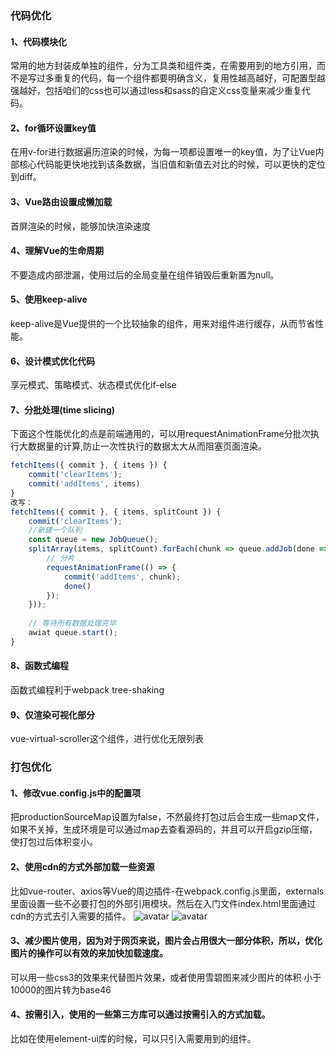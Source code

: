 ### 代码优化
#### 1、代码模块化
常用的地方封装成单独的组件，分为工具类和组件类，在需要用到的地方引用，而不是写过多重复的代码，每一个组件都要明确含义，复用性越高越好，可配置型越强越好，包括咱们的css也可以通过less和sass的自定义css变量来减少重复代码。
#### 2、for循环设置key值
在用v-for进行数据遍历渲染的时候，为每一项都设置唯一的key值，为了让Vue内部核心代码能更快地找到该条数据，当旧值和新值去对比的时候，可以更快的定位到diff。
#### 3、Vue路由设置成懒加载
首屏渲染的时候，能够加快渲染速度
#### 4、理解Vue的生命周期
不要造成内部泄漏，使用过后的全局变量在组件销毁后重新置为null。
#### 5、使用keep-alive
keep-alive是Vue提供的一个比较抽象的组件，用来对组件进行缓存，从而节省性能。
#### 6、设计模式优化代码
享元模式、策略模式、状态模式优化if-else
#### 7、分批处理(time slicing)
下面这个性能优化的点是前端通用的，可以用requestAnimationFrame分批次执行大数据量的计算,防止一次性执行的数据太大从而阻塞页面渲染。
```js
fetchItems({ commit }, { items }) {
    commit('clearItems');
    commit('addItems', items)
}
改写：
fetchItems({ commit }, { items, splitCount }) {
    commit('clearItems');
    //新建一个队列
    const queue = new JobQueue();
    splitArray(items, splitCount).forEach(chunk => queue.addJob(done => {
        // 分片
        requestAnimationFrame(() => {
            commit('addItems', chunk);
            done()
        });
    }));
    
    // 等待所有数据处理完毕
    awiat queue.start();
}
```
#### 8、函数式编程
函数式编程利于webpack tree-shaking

#### 9、仅渲染可视化部分
vue-virtual-scroller这个组件，进行优化无限列表


### 打包优化
#### 1、修改vue.config.js中的配置项
把productionSourceMap设置为false，不然最终打包过后会生成一些map文件，如果不关掉，生成环境是可以通过map去查看源码的，并且可以开启gzip压缩，使打包过后体积变小。
#### 2、使用cdn的方式外部加载一些资源
比如vue-router、axios等Vue的周边插件-在webpack.config.js里面，externals里面设置一些不必要打包的外部引用模块。然后在入门文件index.html里面通过cdn的方式去引入需要的插件。
![avatar](/images/webpackExtral1.png)
![avatar](/images/webpackExtral2.png)
#### 3、减少图片使用，因为对于网页来说，图片会占用很大一部分体积，所以，优化图片的操作可以有效的来加快加载速度。
可以用一些css3的效果来代替图片效果，或者使用雪碧图来减少图片的体积
小于10000的图片转为base46
#### 4、按需引入，使用的一些第三方库可以通过按需引入的方式加载。
比如在使用element-ui库的时候，可以只引入需要用到的组件。


